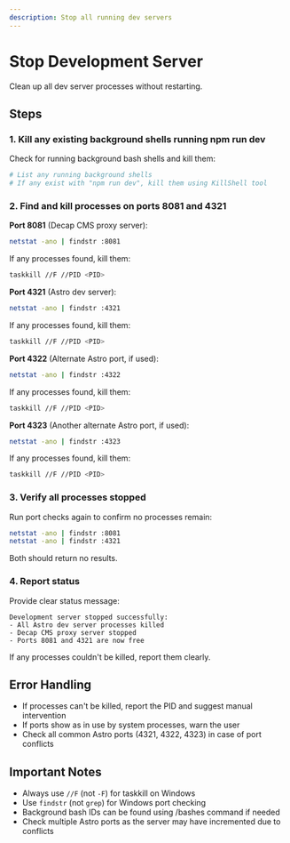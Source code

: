 ```yaml
---
description: Stop all running dev servers
---
```


# Stop Development Server

Clean up all dev server processes without restarting.

## Steps

### 1. Kill any existing background shells running npm run dev

Check for running background bash shells and kill them:

```bash
# List any running background shells
# If any exist with "npm run dev", kill them using KillShell tool
```

### 2. Find and kill processes on ports 8081 and 4321

**Port 8081** (Decap CMS proxy server):

```bash
netstat -ano | findstr :8081
```

If any processes found, kill them:

```bash
taskkill //F //PID <PID>
```

**Port 4321** (Astro dev server):

```bash
netstat -ano | findstr :4321
```

If any processes found, kill them:

```bash
taskkill //F //PID <PID>
```

**Port 4322** (Alternate Astro port, if used):

```bash
netstat -ano | findstr :4322
```

If any processes found, kill them:

```bash
taskkill //F //PID <PID>
```

**Port 4323** (Another alternate Astro port, if used):

```bash
netstat -ano | findstr :4323
```

If any processes found, kill them:

```bash
taskkill //F //PID <PID>
```

### 3. Verify all processes stopped

Run port checks again to confirm no processes remain:

```bash
netstat -ano | findstr :8081
netstat -ano | findstr :4321
```

Both should return no results.

### 4. Report status

Provide clear status message:

```
Development server stopped successfully:
- All Astro dev server processes killed
- Decap CMS proxy server stopped
- Ports 8081 and 4321 are now free
```

If any processes couldn't be killed, report them clearly.

## Error Handling

- If processes can't be killed, report the PID and suggest manual intervention
- If ports show as in use by system processes, warn the user
- Check all common Astro ports (4321, 4322, 4323) in case of port conflicts

## Important Notes

- Always use `//F` (not `-F`) for taskkill on Windows
- Use `findstr` (not `grep`) for Windows port checking
- Background bash IDs can be found using /bashes command if needed
- Check multiple Astro ports as the server may have incremented due to conflicts